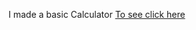 I made a basic Calculator
[To see click here](https://sattwik21.github.io/100daysofcode/Simple_Calculator(Day14)
)
